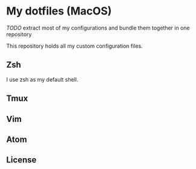 # My dotfiles (MacOS)
*TODO* extract most of my configurations and bundle them together in one repository

This repository holds all my custom configuration files.

## Zsh

I use zsh as my default shell. 

## Tmux

## Vim

## Atom

## License
